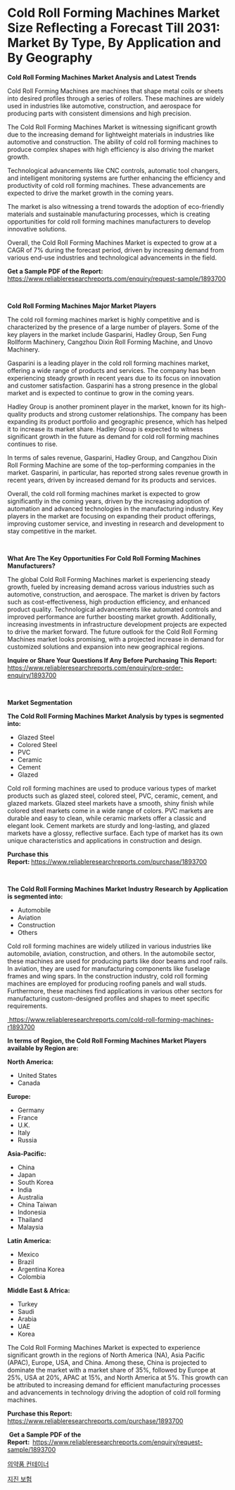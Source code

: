 <p><h1>Cold Roll Forming Machines Market Size Reflecting a Forecast Till 2031: Market By Type, By Application and By Geography</h1></p><p><strong>Cold Roll Forming Machines Market Analysis and Latest Trends</strong></p>
<p><p>Cold Roll Forming Machines are machines that shape metal coils or sheets into desired profiles through a series of rollers. These machines are widely used in industries like automotive, construction, and aerospace for producing parts with consistent dimensions and high precision.</p><p>The Cold Roll Forming Machines Market is witnessing significant growth due to the increasing demand for lightweight materials in industries like automotive and construction. The ability of cold roll forming machines to produce complex shapes with high efficiency is also driving the market growth.</p><p>Technological advancements like CNC controls, automatic tool changers, and intelligent monitoring systems are further enhancing the efficiency and productivity of cold roll forming machines. These advancements are expected to drive the market growth in the coming years.</p><p>The market is also witnessing a trend towards the adoption of eco-friendly materials and sustainable manufacturing processes, which is creating opportunities for cold roll forming machines manufacturers to develop innovative solutions.</p><p>Overall, the Cold Roll Forming Machines Market is expected to grow at a CAGR of 7% during the forecast period, driven by increasing demand from various end-use industries and technological advancements in the field.</p></p>
<p><strong>Get a Sample PDF of the Report:&nbsp;</strong> <a href="https://www.reliableresearchreports.com/enquiry/request-sample/1893700">https://www.reliableresearchreports.com/enquiry/request-sample/1893700</a></p>
<p>&nbsp;</p>
<p><strong>Cold Roll Forming Machines Major Market Players</strong></p>
<p><p>The cold roll forming machines market is highly competitive and is characterized by the presence of a large number of players. Some of the key players in the market include Gasparini, Hadley Group, Sen Fung Rollform Machinery, Cangzhou Dixin Roll Forming Machine, and Unovo Machinery.</p><p>Gasparini is a leading player in the cold roll forming machines market, offering a wide range of products and services. The company has been experiencing steady growth in recent years due to its focus on innovation and customer satisfaction. Gasparini has a strong presence in the global market and is expected to continue to grow in the coming years.</p><p>Hadley Group is another prominent player in the market, known for its high-quality products and strong customer relationships. The company has been expanding its product portfolio and geographic presence, which has helped it to increase its market share. Hadley Group is expected to witness significant growth in the future as demand for cold roll forming machines continues to rise.</p><p>In terms of sales revenue, Gasparini, Hadley Group, and Cangzhou Dixin Roll Forming Machine are some of the top-performing companies in the market. Gasparini, in particular, has reported strong sales revenue growth in recent years, driven by increased demand for its products and services.</p><p>Overall, the cold roll forming machines market is expected to grow significantly in the coming years, driven by the increasing adoption of automation and advanced technologies in the manufacturing industry. Key players in the market are focusing on expanding their product offerings, improving customer service, and investing in research and development to stay competitive in the market.</p></p>
<p>&nbsp;</p>
<p><strong>What Are The Key Opportunities For Cold Roll Forming Machines Manufacturers?</strong></p>
<p><p>The global Cold Roll Forming Machines market is experiencing steady growth, fueled by increasing demand across various industries such as automotive, construction, and aerospace. The market is driven by factors such as cost-effectiveness, high production efficiency, and enhanced product quality. Technological advancements like automated controls and improved performance are further boosting market growth. Additionally, increasing investments in infrastructure development projects are expected to drive the market forward. The future outlook for the Cold Roll Forming Machines market looks promising, with a projected increase in demand for customized solutions and expansion into new geographical regions.</p></p>
<p><strong>Inquire or Share Your Questions If Any Before Purchasing This Report:</strong> <a href="https://www.reliableresearchreports.com/enquiry/pre-order-enquiry/1893700">https://www.reliableresearchreports.com/enquiry/pre-order-enquiry/1893700</a></p>
<p>&nbsp;</p>
<p><strong>Market Segmentation</strong></p>
<p><strong>The Cold Roll Forming Machines Market Analysis by types is segmented into:</strong></p>
<p><ul><li>Glazed Steel</li><li>Colored Steel</li><li>PVC</li><li>Ceramic</li><li>Cement</li><li>Glazed</li></ul></p>
<p><p>Cold roll forming machines are used to produce various types of market products such as glazed steel, colored steel, PVC, ceramic, cement, and glazed markets. Glazed steel markets have a smooth, shiny finish while colored steel markets come in a wide range of colors. PVC markets are durable and easy to clean, while ceramic markets offer a classic and elegant look. Cement markets are sturdy and long-lasting, and glazed markets have a glossy, reflective surface. Each type of market has its own unique characteristics and applications in construction and design.</p></p>
<p><strong>Purchase this Report:&nbsp;</strong><a href="https://www.reliableresearchreports.com/purchase/1893700">https://www.reliableresearchreports.com/purchase/1893700</a></p>
<p>&nbsp;</p>
<p><strong>The Cold Roll Forming Machines Market Industry Research by Application is segmented into:</strong></p>
<p><ul><li>Automobile</li><li>Aviation</li><li>Construction</li><li>Others</li></ul></p>
<p><p>Cold roll forming machines are widely utilized in various industries like automobile, aviation, construction, and others. In the automobile sector, these machines are used for producing parts like door beams and roof rails. In aviation, they are used for manufacturing components like fuselage frames and wing spars. In the construction industry, cold roll forming machines are employed for producing roofing panels and wall studs. Furthermore, these machines find applications in various other sectors for manufacturing custom-designed profiles and shapes to meet specific requirements.</p></p>
<p><a href="https://www.reliableresearchreports.com/cold-roll-forming-machines-r1893700">&nbsp;https://www.reliableresearchreports.com/cold-roll-forming-machines-r1893700</a></p>
<p><strong>In terms of Region, the Cold Roll Forming Machines Market Players available by Region are:</strong></p>
<p>
    <p> <strong> North America: </strong>
        <ul>
            <li>United States</li>
            <li>Canada</li>
        </ul>
        </p> 
    <p> <strong> Europe: </strong>
        <ul>
            <li>Germany</li>
            <li>France</li>
            <li>U.K.</li>
            <li>Italy</li>
            <li>Russia</li>
        </ul>
        </p> 
    <p> <strong> Asia-Pacific: </strong>
        <ul>
            <li>China</li>
            <li>Japan</li>
            <li>South Korea</li>
            <li>India</li>
            <li>Australia</li>
            <li>China Taiwan</li>
            <li>Indonesia</li>
            <li>Thailand</li>
            <li>Malaysia</li>
        </ul>
        </p> 
    <p> <strong> Latin America: </strong>
        <ul>
            <li>Mexico</li>
            <li>Brazil</li>
            <li>Argentina Korea</li>
            <li>Colombia</li>
        </ul>
        </p> 
    <p> <strong> Middle East & Africa: </strong>
        <ul>
            <li>Turkey</li>
            <li>Saudi</li>
            <li>Arabia</li>
            <li>UAE</li>
            <li>Korea</li>
        </ul>
    </p>
    </p>
<p><p>The Cold Roll Forming Machines Market is expected to experience significant growth in the regions of North America (NA), Asia Pacific (APAC), Europe, USA, and China. Among these, China is projected to dominate the market with a market share of 35%, followed by Europe at 25%, USA at 20%, APAC at 15%, and North America at 5%. This growth can be attributed to increasing demand for efficient manufacturing processes and advancements in technology driving the adoption of cold roll forming machines.</p></p>
<p><strong>Purchase this Report: </strong><a href="https://www.reliableresearchreports.com/purchase/1893700">https://www.reliableresearchreports.com/purchase/1893700</a></p>
<p>&nbsp;<strong>Get a Sample PDF of the Report:&nbsp;&nbsp;</strong><a href="https://www.reliableresearchreports.com/enquiry/request-sample/1893700">https://www.reliableresearchreports.com/enquiry/request-sample/1893700</a></p>
<p><strong></strong></p>
<p><p><a href="https://medium.com/@dulcewisozk/%EC%A0%9C%EC%95%BD%EC%9A%A9-%EC%9A%A9%EA%B8%B0-%EC%8B%9C%EC%9E%A5-%EC%A0%84%EB%A7%9D-%EC%8B%9C%EC%9E%A5-%EB%8F%99%ED%96%A5-%EC%84%B1%EC%9E%A5-2024%EB%85%84%EB%B6%80%ED%84%B0-2031%EB%85%84%EA%B9%8C%EC%A7%80-%EC%98%88%EC%83%81%EB%90%9C-%EC%98%88%EC%B8%A1-fa20801e3d5b">의약품 컨테이너</a></p><p><a href="https://medium.com/@christianlarkinus/%EC%A7%80%EC%A7%84-%EB%B3%B4%ED%97%98-%EC%8B%9C%EC%9E%A5-%EB%B6%84%EC%84%9D-%EB%B0%8F-%EA%B7%9C%EB%AA%A8-%EC%98%88%EC%B8%A1%EC%9D%80-2024%EB%85%84%EB%B6%80%ED%84%B0-2031%EB%85%84%EA%B9%8C%EC%A7%80%EC%9D%98-%EA%B8%B0%EA%B0%84%EC%9D%84-%EB%8C%80%EC%83%81%EC%9C%BC%EB%A1%9C-%ED%95%9C%EB%8B%A4-0f7cea4e023e">지진 보험</a></p></p>